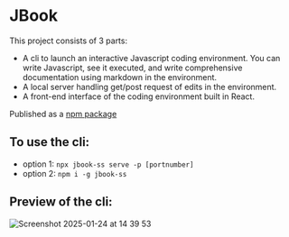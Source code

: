 # JBook

This project consists of 3 parts:
- A cli to launch an interactive Javascript coding environment. You can write Javascript, see it executed, and write comprehensive documentation using markdown in the environment.
- A local server handling get/post request of edits in the environment.
- A front-end interface of the coding environment built in React.

Published as a [npm package](https://www.npmjs.com/package/jbook-ss)

## To use the cli:
- option 1: ```npx jbook-ss serve -p [portnumber]```
- option 2: ```npm i -g jbook-ss```

## Preview of the cli:

![Screenshot 2025-01-24 at 14 39 53](https://github.com/user-attachments/assets/242d4614-44e9-477b-b429-d1a8748826b6)
